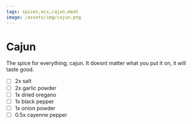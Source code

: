 ```yaml
---
tags: spices,mix,cajun,meat
image: /assets/img/cajun.png
---
```


# Cajun

The spice for everything; cajun. It doesnt matter what you put it on, it will taste good.

- [ ] 2x salt
- [ ] 2x garlic powder
- [ ] 1x dried oregano
- [ ] 1x black pepper
- [ ] 1x onion powder
- [ ] 0.5x cayenne pepper
